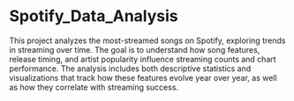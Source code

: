 # Spotify_Data_Analysis
This project analyzes the most-streamed songs on Spotify, exploring trends in streaming over time. The goal is to understand how song features, release timing, and artist popularity influence streaming counts and chart performance. The analysis includes both descriptive statistics and visualizations that track how these features evolve year over year, as well as how they correlate with streaming success.
